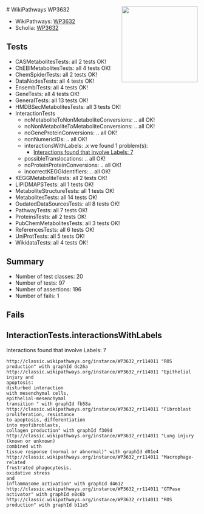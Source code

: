<img style="float: right; width: 200px" src="https://upload.wikimedia.org/wikipedia/commons/thumb/8/83/Wplogo_with_text_500.png/640px-Wplogo_with_text_500.png" />
# WikiPathways WP3632

* WikiPathways: [WP3632](https://wikipathways.org/pathways/WP3632)
* Scholia: [WP3632](https://scholia.toolforge.org/wikipathways/WP3632)
## Tests
* CASMetabolitesTests: all 2 tests OK!
* ChEBIMetabolitesTests: all 4 tests OK!
* ChemSpiderTests: all 2 tests OK!
* DataNodesTests: all 4 tests OK!
* EnsemblTests: all 4 tests OK!
* GeneTests: all 4 tests OK!
* GeneralTests: all 13 tests OK!
* HMDBSecMetabolitesTests: all 3 tests OK!
* InteractionTests
    * noMetaboliteToNonMetaboliteConversions: .. all OK!
    * noNonMetaboliteToMetaboliteConversions: .. all OK!
    * noGeneProteinConversions: .. all OK!
    * nonNumericIDs: .. all OK!
    * interactionsWithLabels: .x we found 1 problem(s):
        * [Interactions found that involve Labels: 7](#630d267e)
    * possibleTranslocations: .. all OK!
    * noProteinProteinConversions: .. all OK!
    * incorrectKEGGIdentifiers: .. all OK!
* KEGGMetaboliteTests: all 2 tests OK!
* LIPIDMAPSTests: all 1 tests OK!
* MetaboliteStructureTests: all 1 tests OK!
* MetabolitesTests: all 14 tests OK!
* OudatedDataSourcesTests: all 8 tests OK!
* PathwayTests: all 7 tests OK!
* ProteinsTests: all 2 tests OK!
* PubChemMetabolitesTests: all 3 tests OK!
* ReferencesTests: all 6 tests OK!
* UniProtTests: all 5 tests OK!
* WikidataTests: all 4 tests OK!


## Summary

* Number of test classes: 20
* Number of tests: 97
* Number of assertions: 196
* Number of fails: 1

## Fails

<a name="630d267e" />

## InteractionTests.interactionsWithLabels

Interactions found that involve Labels: 7
```
http://classic.wikipathways.org/instance/WP3632_rr114011 "ROS
production" with graphId dc26a
http://classic.wikipathways.org/instance/WP3632_rr114011 "Epithelial injury and
apoptosis:
disturbed interaction
with mesenchymal cells,
epithelial-mesenchymal
transition " with graphId fb58a
http://classic.wikipathways.org/instance/WP3632_rr114011 "Fibroblast
proliferation, resistance 
to apoptosis, differentiation
into myofibroblasts, 
collagen production" with graphId f309d
http://classic.wikipathways.org/instance/WP3632_rr114011 "Lung injury (known or unknown) 
combined with 
tissue response (normal or abnormal)" with graphId d01e4
http://classic.wikipathways.org/instance/WP3632_rr114011 "Macrophage-related
frustrated phagocytosis, 
oxidative stress
and
inflammasome activation" with graphId d4612
http://classic.wikipathways.org/instance/WP3632_rr114011 "GTPase
activator" with graphId e8c6b
http://classic.wikipathways.org/instance/WP3632_rr114011 "ROS
production" with graphId b11e5
```

